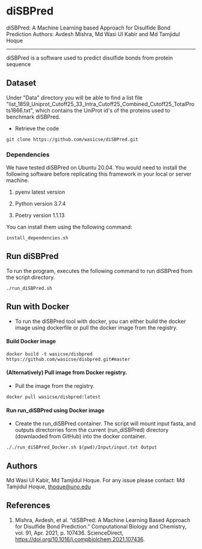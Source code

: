 # diSBPred
diSBPred: A Machine Learning based Approach for Disulfide Bond Prediction
Authors: Avdesh Mishra, Md Wasi Ul Kabir and Md Tamjidul Hoque

*******************************************************************
diSBPred is a software used to predict disulfide bonds from protein sequence

 ## Dataset
Under "Data" directory you will be able to find a list file "list_1859_Uniprot_Cutoff25_33_Intra_Cutoff25_Combined_Cutoff25_TotalProts1866.txt", which contains
the UniProt id's of the proteins used to benchmark diSBPred.

- Retrieve the code

```
git clone https://github.com/wasicse/diSBPred.git

```

### Dependencies

We have tested diSBPred on Ubuntu 20.04. You would need to install the following software before replicating this framework in your local or server machine. 

1. pyenv latest version

2. Python version 3.7.4

3. Poetry version 1.1.13

You can install them using the following command:

```
install_dependencies.sh
```
## Run diSBPred

To run the program, executes the following command to run diSBPred from the script directory.

```
./run_diSBPred.sh
```
## Run with Docker
- To run the diSBPred tool with docker, you can either build the docker image using dockerfile or pull the docker image from the registry.

#### Build Docker image 

```
docker build -t wasicse/disbpred https://github.com/wasicse/disbpred.git#master    
```
 #### (Alternatively) Pull image from Docker registry.

- Pull the image from the registry.
 ```
docker pull wasicse/disbpred:latest
```
#### Run run_diSBPred using Docker image
- Create the run_diSBPred container. The script will mount input fasta, and outputs directorries form the current (run_diSBPred) directory (downlaoded from GitHub) into the docker container.

```
././run_diSBPred_Docker.sh $(pwd)/Input/input.txt Output
```


## Authors

Md Wasi Ul Kabir, Md Tamjidul Hoque. For any issue please contact: Md Tamjidul Hoque, thoque@uno.edu 

## References
1. Mishra, Avdesh, et al. “diSBPred: A Machine Learning Based Approach for Disulfide Bond Prediction.” Computational Biology and Chemistry, vol. 91, Apr. 2021, p. 107436. ScienceDirect, https://doi.org/10.1016/j.compbiolchem.2021.107436.











